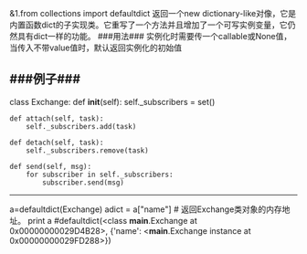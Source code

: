 &1.from collections import defaultdict
返回一个new dictionary-like对像，它是内置函数dict的子实现类。它重写了一个方法并且增加了一个可写实例变量，它仍然具有dict一样的功能。
###用法###
实例化时需要传一个callable或None值，当传入不带value值时，默认返回实例化的初始值

###例子###
---------------------
class Exchange:
    def __init__(self):
        self._subscribers = set()

    def attach(self, task):
        self._subscribers.add(task)

    def detach(self, task):
        self._subscribers.remove(task)

    def send(self, msg):
        for subscriber in self._subscribers:
            subscriber.send(msg)
  -----------------------------------------
  
  a=defaultdict(Exchange)
  adict = a["name"] # 返回Exchange类对象的内存地址。
  print a   #defaultdict(<class __main__.Exchange at 0x00000000029D4B28>, {'name': <__main__.Exchange instance at 0x00000000029FD288>})
  
  
